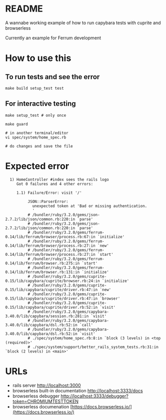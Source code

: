 # README

A wannabe working example of how to run capybara tests with cuprite and browserless

Currently an example for Ferrum development

# How to use this

## To run tests and see the error

    make build setup_test test

## For interactive testing

    make setup_test # only once

    make guard

    # in another terminal/editor
    vi spec/system/home_spec.rb

    # do changes and save the file


# Expected error

```shell
  1) HomeController #index sees the rails logo
     Got 0 failures and 4 other errors:

     1.1) Failure/Error: visit '/'

          JSON::ParserError:
            unexpected token at 'Bad or missing authentication.
            '
          # /bundler/ruby/3.2.0/gems/json-2.7.2/lib/json/common.rb:220:in `parse'
          # /bundler/ruby/3.2.0/gems/json-2.7.2/lib/json/common.rb:220:in `parse'
          # /bundler/ruby/3.2.0/gems/ferrum-0.14/lib/ferrum/browser/process.rb:67:in `initialize'
          # /bundler/ruby/3.2.0/gems/ferrum-0.14/lib/ferrum/browser/process.rb:27:in `new'
          # /bundler/ruby/3.2.0/gems/ferrum-0.14/lib/ferrum/browser/process.rb:27:in `start'
          # /bundler/ruby/3.2.0/gems/ferrum-0.14/lib/ferrum/browser.rb:275:in `start'
          # /bundler/ruby/3.2.0/gems/ferrum-0.14/lib/ferrum/browser.rb:131:in `initialize'
          # /bundler/ruby/3.2.0/gems/cuprite-0.15/lib/capybara/cuprite/browser.rb:24:in `initialize'
          # /bundler/ruby/3.2.0/gems/cuprite-0.15/lib/capybara/cuprite/driver.rb:47:in `new'
          # /bundler/ruby/3.2.0/gems/cuprite-0.15/lib/capybara/cuprite/driver.rb:47:in `browser'
          # /bundler/ruby/3.2.0/gems/cuprite-0.15/lib/capybara/cuprite/driver.rb:52:in `visit'
          # /bundler/ruby/3.2.0/gems/capybara-3.40.0/lib/capybara/session.rb:281:in `visit'
          # /bundler/ruby/3.2.0/gems/capybara-3.40.0/lib/capybara/dsl.rb:52:in `call'
          # /bundler/ruby/3.2.0/gems/capybara-3.40.0/lib/capybara/dsl.rb:52:in `visit'
          # ./spec/system/home_spec.rb:8:in `block (3 levels) in <top (required)>'
          # ./spec/system/support/better_rails_system_tests.rb:31:in `block (2 levels) in <main>'
```

# URLs

* rails server [http://localhost:3000](http://localhost:3000)
* browserless built-in documentation [http://localhost:3333/docs](http://localhost:3333/docs)
* browserless debugger [http://localhost:3333/debugger?token=CHROMIUMTESTTOKEN](http://localhost:3333/debugger?token=CHROMIUMTESTTOKEN)
* browserless documenation [https://docs.browserless.io/](https://docs.browserless.io/)
